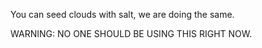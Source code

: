 You can seed clouds with salt, we are doing the same.

WARNING: NO ONE SHOULD BE USING THIS RIGHT NOW.


